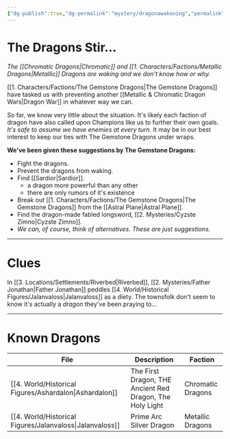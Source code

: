 ```yaml
---
{"dg-publish":true,"dg-permalink":"mystery/dragonawakening","permalink":"/mystery/dragonawakening/","tags":["dragon, mystery, inbox"]}
---
```


# The Dragons Stir...

*The [[Chromatic Dragons\|Chromatic]] and [[1. Characters/Factions/Metallic Dragons\|Metallic]] Dragons are waking and we don't know how or why.*

[[1. Characters/Factions/The Gemstone Dragons\|The Gemstone Dragons]] have tasked us with preventing another [[Metallic & Chromatic Dragon Wars\|Dragon War]] in whatever way we can.

So far, we know very little about the situation. It's likely each faction of dragon have also called upon Champions like us to further their own goals. *It's safe to assume we have enemies at every turn.* It may be in our best interest to keep our ties with The Gemstone Dragons under wraps.

**We've been given these suggestions by The Gemstone Dragons:**
- Fight the dragons.
- Prevent the dragons from waking.
- Find [[Sardior\|Sardior]].
    - a dragon more powerful than any other
    - there are only rumors of it's existence
- Break out [[1. Characters/Factions/The Gemstone Dragons\|The Gemstone Dragons]] from the [[Astral Plane\|Astral Plane]].
- Find the dragon-made fabled longsword, [[2. Mysteries/Cyzste Zimno\|Cyzste Zimno]].
- _We can, of course, think of alternatives. These are just suggestions._

---

# Clues
In [[3. Locations/Settlements/Riverbed\|Riverbed]], [[2. Mysteries/Father Jonathan\|Father Jonathan]] peddles [[4. World/Historical Figures/Jalanvaloss\|Jalanvaloss]] as a diety. The townsfolk don't seem to know it's actually a *dragon* they've been praying to...

---

# Known Dragons
| File                                                        | Description                                              | Faction           |
| ----------------------------------------------------------- | -------------------------------------------------------- | ----------------- |
| [[4. World/Historical Figures/Ashardalon\|Ashardalon]]   | The First Dragon, THE Ancient Red Dragon, The Holy Light | Chromatic Dragons |
| [[4. World/Historical Figures/Jalanvaloss\|Jalanvaloss]] | Prime Arc Silver Dragon                                  | Metallic Dragons  |

